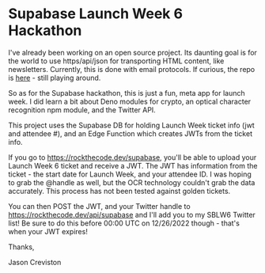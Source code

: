 # Supabase Launch Week 6 Hackathon

I've already been working on an open source project. Its daunting goal is for the world to use https/api/json for transporting HTML content, like newsletters. Currently, this is done with email protocols. If curious, the repo is [here](https://github.com/j4w8n/jwm-server) - still playing around.

So as for the Supabase hackathon, this is just a fun, meta app for launch week. I did learn a bit about Deno modules for crypto, an optical character recognition npm module, and the Twitter API.

This project uses the Supabase DB for holding Launch Week ticket info (jwt and attendee #), and an Edge Function which creates JWTs from the ticket info.

If you go to https://rockthecode.dev/supabase, you'll be able to upload your Launch Week 6 ticket and receive a JWT. The JWT has information from the ticket - the start date for Launch Week, and your attendee ID. I was hoping to grab the @handle as well, but the OCR technology couldn't grab the data accurately. This process has not been tested against golden tickets.

You can then POST the JWT, and your Twitter handle to https://rockthecode.dev/api/supabase and I'll add you to my SBLW6 Twitter list! Be sure to do this before 00:00 UTC on 12/26/2022 though - that's when your JWT expires!


Thanks,

Jason Creviston